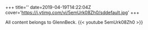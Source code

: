 +++
title=''
date=2019-04-19T14:22:04Z
cover='https://i.ytimg.com/vi/5emUrk08Zh0/sddefault.jpg'
+++

All content belongs to GlennBeck.
{{< youtube 5emUrk08Zh0 >}}
